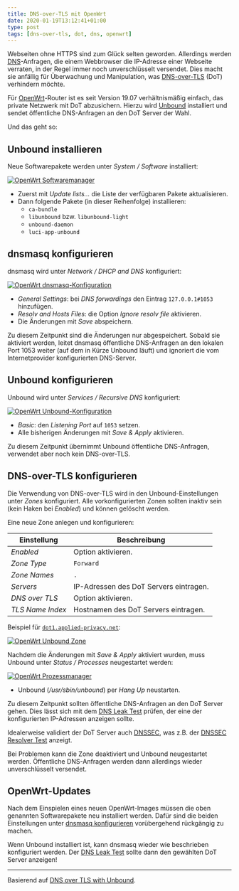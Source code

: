 ```yaml
---
title: DNS-over-TLS mit OpenWrt
date: 2020-01-19T13:12:41+01:00
type: post
tags: [dns-over-tls, dot, dns, openwrt]
---
```


Webseiten ohne HTTPS sind zum Glück selten geworden. Allerdings werden
[DNS][]-Anfragen, die einem Webbrowser die IP-Adresse einer Webseite verraten,
in der Regel immer noch unverschlüsselt versendet. Dies macht sie anfällig für
Überwachung und Manipulation, was [DNS-over-TLS][] (DoT) verhindern möchte.

Für [OpenWrt]-Router ist es seit Version 19.07 verhältnismäßig einfach, das
private Netzwerk mit DoT abzusichern. Hierzu wird [Unbound][] installiert und
sendet öffentliche DNS-Anfragen an den DoT Server der Wahl.

Und das geht so:

## Unbound installieren

Neue Softwarepakete werden unter _System / Software_ installiert:

[![OpenWrt Softwaremanager](../openwrt-software.png)](../openwrt-software.png)

* Zuerst mit _Update lists..._ die Liste der verfügbaren Pakete aktualisieren.
* Dann folgende Pakete (in dieser Reihenfolge) installieren:
   * `ca-bundle`
   * `libunbound` bzw. `libunbound-light`
   * `unbound-daemon`
   * `luci-app-unbound`

## dnsmasq konfigurieren

dnsmasq wird unter _Network / DHCP and DNS_ konfiguriert:

[![OpenWrt dnsmasq-Konfiguration](../openwrt-dnsmasq.png)](../openwrt-dnsmasq.png)

* _General Settings_: bei _DNS forwardings_ den Eintrag `127.0.0.1#1053` hinzufügen.
* _Resolv and Hosts Files_: die Option _Ignore resolv file_ aktivieren.
* Die Änderungen mit _Save_ abspeichern.

Zu diesem Zeitpunkt sind die Änderungen nur abgespeichert. Sobald sie aktiviert
werden, leitet dnsmasq öffentliche DNS-Anfragen an den lokalen Port 1053 weiter
(auf dem in Kürze Unbound läuft) und ignoriert die vom Internetprovider
konfigurierten DNS-Server.

## Unbound konfigurieren

Unbound wird unter _Services / Recursive DNS_ konfiguriert:

[![OpenWrt Unbound-Konfiguration](../openwrt-unbound.png)](../openwrt-unbound.png)

* _Basic_: den _Listening Port_ auf `1053` setzen.
* Alle bisherigen Änderungen mit _Save & Apply_ aktivieren.

Zu diesem Zeitpunkt übernimmt Unbound öffentliche DNS-Anfragen, verwendet aber
noch kein DNS-over-TLS.

## DNS-over-TLS konfigurieren

Die Verwendung von DNS-over-TLS wird in den Unbound-Einstellungen unter _Zones_
konfiguriert. Alle vorkonfigurierten Zonen sollten inaktiv sein (kein Haken bei
_Enabled_) und können gelöscht werden.

Eine neue Zone anlegen und konfigurieren:

| Einstellung | Beschreibung |
| ----------- | ------------ |
| _Enabled_ | Option aktivieren. |
| _Zone Type_ | `Forward` |
| _Zone Names_ | `.` |
| _Servers_ | IP-Adressen des DoT Servers eintragen. |
| _DNS over TLS_ | Option aktivieren. |
| _TLS Name Index_ | Hostnamen des DoT Servers eintragen. |

Beispiel für [`dot1.applied-privacy.net`](https://applied-privacy.net/services/dns/):

[![OpenWrt Unbound Zone](../openwrt-unbound-zone.png)](../openwrt-unbound-zone.png)

Nachdem die Änderungen mit _Save & Apply_ aktiviert wurden, muss Unbound unter
_Status / Processes_ neugestartet werden:

[![OpenWrt Prozessmanager](../openwrt-processes.png)](../openwrt-processes.png)

* Unbound (_/usr/sbin/unbound_) per _Hang Up_ neustarten.

Zu diesem Zeitpunkt sollten öffentliche DNS-Anfragen an den DoT Server gehen.
Dies lässt sich mit dem [DNS Leak Test][] prüfen, der eine der konfigurierten
IP-Adressen anzeigen sollte.

Idealerweise validiert der DoT Server auch [DNSSEC][], was z.B. der
[DNSSEC Resolver Test][] anzeigt.

Bei Problemen kann die Zone deaktiviert und Unbound neugestartet werden.
Öffentliche DNS-Anfragen werden dann allerdings wieder unverschlüsselt
versendet.

## OpenWrt-Updates

Nach dem Einspielen eines neuen OpenWrt-Images müssen die oben genannten
Softwarepakete neu installiert werden. Dafür sind die beiden Einstellungen
unter [dnsmasq konfigurieren](#dnsmasq-konfigurieren) vorübergehend rückgängig
zu machen.

Wenn Unbound installiert ist, kann dnsmasq wieder wie beschrieben konfiguriert
werden. Der [DNS Leak Test][] sollte dann den gewählten DoT Server anzeigen!

---

Basierend auf [DNS over TLS with Unbound][].

[dns leak test]: https://dnsleaktest.com/
[dns over tls with unbound]: https://openwrt.org/docs/guide-user/services/dns/dot_unbound
[dns-over-tls]: https://de.wikipedia.org/wiki/DNS_over_TLS
[dns]: https://de.wikipedia.org/wiki/Domain_Name_System
[dnssec resolver test]: https://dnssec.vs.uni-due.de/
[dnssec]: https://de.wikipedia.org/wiki/Domain_Name_System_Security_Extensions
[openwrt]: https://openwrt.org/
[unbound]: https://openwrt.org/docs/guide-user/services/dns/unbound
